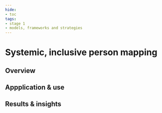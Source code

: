 ```yaml
---
hide:
- toc
tags:
- stage 1
- models, frameworks and strategies
---
```


# Systemic, inclusive person mapping 

## Overview 

## Appplication & use

## Results & insights 

